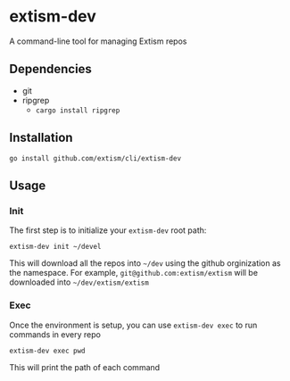 # extism-dev

A command-line tool for managing Extism repos

## Dependencies

- git
- ripgrep
  - `cargo install ripgrep`

## Installation

```shell
go install github.com/extism/cli/extism-dev
```

## Usage

### Init

The first step is to initialize your `extism-dev` root path:

```shell
extism-dev init ~/devel
```

This will download all the repos into `~/dev` using the github orginization as the namespace.
For example, `git@github.com:extism/extism` will be downloaded into `~/dev/extism/extism`

### Exec

Once the environment is setup, you can use `extism-dev exec` to run commands in every repo

```shell
extism-dev exec pwd
```

This will print the path of each command
